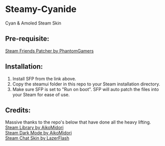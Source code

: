 # Steamy-Cyanide

Cyan &amp; Amoled Steam Skin

## Pre-requisite:
[Steam Friends Patcher by PhantomGamers](https://github.com/PhantomGamers/SFP/)

## Installation:

1. Install SFP from the link above.
2. Copy the steamui folder in this repo to your Steam installation directory.
3. Make sure SFP is set to "Run on boot". SFP will auto patch the files into your Steam for ease of use.

## Credits:
Massive thanks to the repo's below that have done all the heavy lifting. <br>
[Steam Library by AikoMidori](https://github.com/AikoMidori/steam-library)<br>
[Steam Dark Mode by AikoMidori](https://github.com/AikoMidori/steam-dark-mode)<br>
[Steam Chat Skin by LazerFlash](https://github.com/LaserFlash/steam-chat-skin)